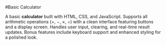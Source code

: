 #Basic Calculator

A basic **calculator** built with HTML, CSS, and JavaScript. Supports all arithmetic operations (+, −, ×, ÷) with a clean interface featuring buttons and a display screen. Handles user input, clearing, and real-time result updates. Bonus features include keyboard support and enhanced styling for a polished look.

